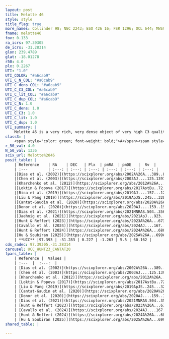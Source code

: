 ```yaml
---
layout: post
title: Melotte 46
style: style
title_flag: true
more_names: Collinder 98; NGC 2243; ESO 426 16; FSR 1296; OCL 644; MWSC 880; FoF 3
fname: melotte46
fov: 0.133
ra_icrs: 97.39305
de_icrs: -31.28314
glon: 239.4789
glat: -18.01278
r50: 4.0
plx: 0.2267
UTI: "1.0"
UTI_COLOR: "#a6cab9"
UTI_C_N_COL: "#a6cab9"
UTI_C_dens_COL: "#a6cab9"
UTI_C_C3_COL: "#a6cab9"
UTI_C_lit_COL: "#a6cab9"
UTI_C_dup_COL: "#a6cab9"
UTI_C_N: 1.0
UTI_C_dens: 1.0
UTI_C_C3: 1.0
UTI_C_lit: 1.0
UTI_C_dup: 1.0
UTI_summary: |
    Melotte 46 is a very rich, very dense object of very high C3 quality. It is very well-studied in the literature.
class3: |
    <span style="color: green; font-weight: bold;">A</span><span style="color: green; font-weight: bold;">A</span>
r_50_val: 4.0
N_50_val: 1336
scix_url: Melotte%2046
posit_table: |
    | Reference    | RA    | DEC   | Plx  | pmRA  | pmDE   |  Rv  |
    | :---         | :---: | :---: | :---: | :---: | :---: | :---: |
    |[Dias et al. (2002)](https://scixplorer.org/abs/2002A%26A...389..871D) | 97.392 | -31.283 | -- | -0.49 | 4.02 | 59.84 |
    |[Chen et al. (2003)](https://scixplorer.org/abs/2003AJ....125.1397C) | 97.449 | -31.287 | -- | -- | -- | -- |
    |[Kharchenko et al. (2012)](https://scixplorer.org/abs/2012A%26A...543A.156K) | 97.392 | -31.285 | -- | -2.81 | 4.09 | -- |
    |[Loktin & Popova (2017)](https://scixplorer.org/abs/2017AstBu..72..257L) | 97.395 | -31.282 | -- | -0.49 | 4.02 | 55.0 |
    |[Bica et al. (2019)](https://scixplorer.org/abs/2019AJ....157...12B) | 97.397 | -31.283 | -- | -- | -- | -- |
    |[Liu & Pang (2019)](https://scixplorer.org/abs/2019ApJS..245...32L) | 97.385 | -31.279 | 0.257 | -1.261 | 5.493 | -- |
    |[Cantat-Gaudin et al. (2020)](https://scixplorer.org/abs/2020A%26A...640A...1C) | 97.395 | -31.282 | 0.211 | -1.279 | 5.488 | -- |
    |[Donor et al. (2020)](https://scixplorer.org/abs/2020AJ....159..199D) | 97.392 | -31.285 | -- | -1.28 | 5.5 | 59.8 |
    |[Dias et al. (2021)](https://scixplorer.org/abs/2021MNRAS.504..356D) | 97.392 | -31.283 | 0.217 | -1.282 | 5.489 | 59.611 |
    |[Jaehnig et al. (2021)](https://scixplorer.org/abs/2021ApJ...923..129J) | 97.396 | -31.284 | 0.241 | -1.287 | 5.498 | -- |
    |[Hunt & Reffert (2023)](https://scixplorer.org/abs/2023A%26A...673A.114H) | 97.396 | -31.283 | 0.223 | -1.267 | 5.494 | 59.993 |
    |[Cavallo et al. (2024)](https://scixplorer.org/abs/2024AJ....167...12C) | 97.39 | -31.281 | 0.221 | -- | -- | -- |
    |[Hunt & Reffert (2024)](https://scixplorer.org/abs/2024A%26A...686A..42H) | 97.396 | -31.283 | 0.223 | -1.267 | 5.494 | 59.993 |
    |[Hu & Soubiran (2025)](https://scixplorer.org/abs/2025A%26A...699A.246H) | 97.39 | -31.281 | -- | -- | -- | -- |
    | **UCC** |97.393 | -31.283 | 0.227 | -1.263 | 5.5 | 60.162 | 
cds_radec: 97.39305,-31.28314
carousel: UCC_HUNT23_CANTAT20
fpars_table: |
    | Reference |  Values |
    | :---  |  :---:  |
    | [Dias et al. (2002)](https://scixplorer.org/abs/2002A%26A...389..871D) | `E(B-V)=0.051, Dist=4458.0, Age=9.032, [Fe/H]=-0.42` |
    | [Chen et al. (2003)](https://scixplorer.org/abs/2003AJ....125.1397C) | `E(B-V)=0.051, HDis=4458, Age=1.07, [Fe/H]_1=-0.44` |
    | [Kharchenko et al. (2012)](https://scixplorer.org/abs/2012A%26A...543A.156K) | `e_bv=0.062, distance=4446, log_age=9.135, metallicity=-0.49` |
    | [Loktin & Popova (2017)](https://scixplorer.org/abs/2017AstBu..72..257L) | `E(B-V)=0.059, Dmod=13.444, logt=9.032` |
    | [Liu & Pang (2019)](https://scixplorer.org/abs/2019ApJS..245...32L) | `Age=3.39, Z=0.0` |
    | [Cantat-Gaudin et al. (2020)](https://scixplorer.org/abs/2020A%26A...640A...1C) | `AVNN=0.02, DMNN=12.85, AgeNN=9.64` |
    | [Donor et al. (2020)](https://scixplorer.org/abs/2020AJ....159..199D) | `Fe/H=-0.46` |
    | [Dias et al. (2021)](https://scixplorer.org/abs/2021MNRAS.504..356D) | `Av=0.265, Dist=3996, logage=9.537, [Fe/H]=-0.482` |
    | [Hunt & Reffert (2023)](https://scixplorer.org/abs/2023A%26A...673A.114H) | `AV50=0.03, diffAV50=0.347, MOD50=12.984, logAge50=9.439` |
    | [Cavallo et al. (2024)](https://scixplorer.org/abs/2024AJ....167...12C) | `AV50=0.67, dMod50=12.32, logAge50=9.59, [Fe/H]50=-0.94` |
    | [Hunt & Reffert (2024)](https://scixplorer.org/abs/2024A%26A...686A..42H) | `MassJ=5120.65` |
    | [Hu & Soubiran (2025)](https://scixplorer.org/abs/2025A%26A...699A.246H) | `MA22=-0.38, MA23f=-0.53, MA23g=-0.48, MZ23=-0.47, MK24=-0.46, MF24=-0.45` |
shared_table: |
    
---
```

